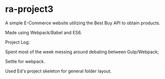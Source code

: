 # ra-project3

A simple E-Commerce website utilizing the Best Buy API to obtain products.

Made using Webpack/Babel and ES6.

Project Log:

Spent most of the week messing around debating between Gulp/Webpack;

Settle for webpack.

Used Ed's project skeleton for general folder layout.
